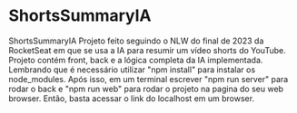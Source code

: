 # ShortsSummaryIA
ShortsSummaryIA Projeto feito seguindo o NLW do final de 2023 da RocketSeat em que se usa a IA para resumir um vídeo shorts do YouTube.
Projeto contém front, back e a lógica completa da IA implementada. Lembrando que é necessário utilizar "npm install" para instalar os node_modules. Após isso, em um terminal escrever "npm run server" para rodar o back e  "npm run web" para rodar o projeto na pagina  do seu web browser.
Então, basta acessar o link do localhost em um browser.
